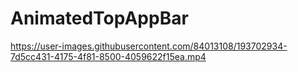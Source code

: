 # AnimatedTopAppBar

https://user-images.githubusercontent.com/84013108/193702934-7d5cc431-4175-4f81-8500-4059622f15ea.mp4

